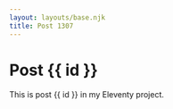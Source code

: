 ```yaml
---
layout: layouts/base.njk
title: Post 1307
---
```


# Post {{ id }}

This is post {{ id }} in my Eleventy project.
